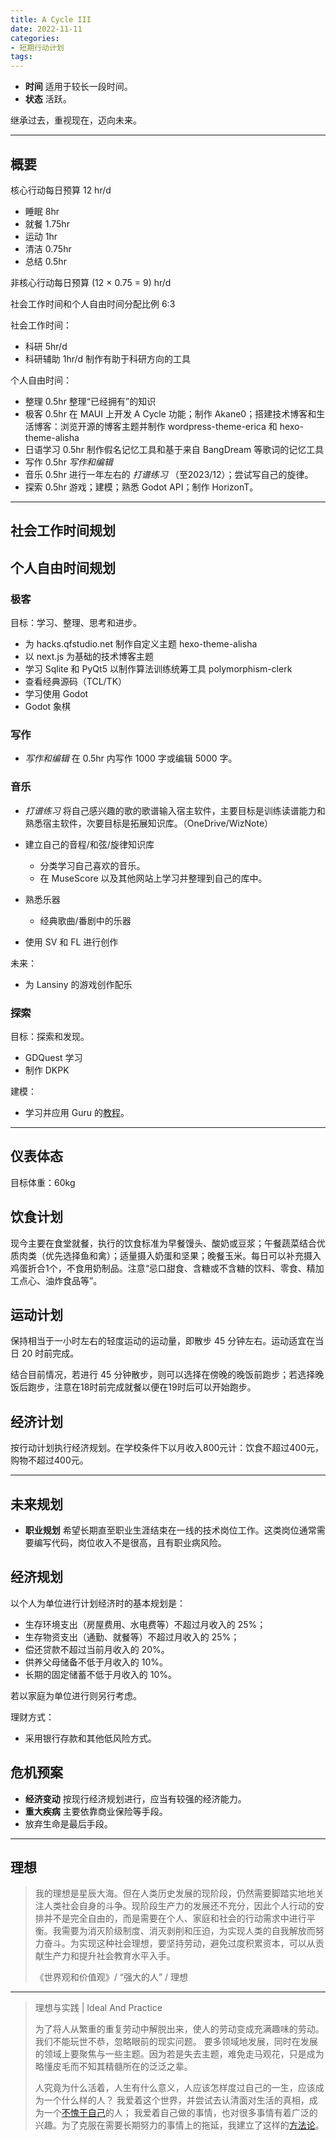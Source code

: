 ```yaml
---
title: A Cycle III
date: 2022-11-11
categories:
- 短期行动计划
tags:
---
```


- **时间** 适用于较长一段时间。
- **状态** 活跃。

继承过去，重视现在，迈向未来。

---

## 概要

核心行动每日预算 12 hr/d

- 睡眠 8hr
- 就餐 1.75hr
- 运动 1hr
- 清洁 0.75hr
- 总结 0.5hr

非核心行动每日预算 (12 × 0.75 = 9) hr/d

社会工作时间和个人自由时间分配比例 6:3

社会工作时间：

- 科研 5hr/d
- 科研辅助 1hr/d 制作有助于科研方向的工具

个人自由时间：

- 整理 0.5hr 整理“已经拥有”的知识
- 极客 0.5hr 在 MAUI 上开发 A Cycle 功能；制作 Akane0；搭建技术博客和生活博客：浏览开源的博客主题并制作 wordpress-theme-erica 和 hexo-theme-alisha
- 日语学习 0.5hr 制作假名记忆工具和基于来自 BangDream 等歌词的记忆工具
- 写作 0.5hr *写作和编辑*
- 音乐 0.5hr 进行一年左右的 *打谱练习* （至2023/12）；尝试写自己的旋律。
- 探索 0.5hr 游戏；建模；熟悉 Godot API；制作 HorizonT。

---

## 社会工作时间规划

## 个人自由时间规划

### 极客

目标：学习、整理、思考和进步。

- 为 hacks.qfstudio.net 制作自定义主题 hexo-theme-alisha
- 以 next.js 为基础的技术博客主题
- 学习 Sqlite 和 PyQt5 以制作算法训练统筹工具 polymorphism-clerk
- 查看经典源码（TCL/TK）
- 学习使用 Godot
- Godot 象棋

### 写作

- *写作和编辑* 在 0.5hr 内写作 1000 字或编辑 5000 字。

### 音乐

- *打谱练习* 将自己感兴趣的歌的歌谱输入宿主软件，主要目标是训练读谱能力和熟悉宿主软件，次要目标是拓展知识库。（OneDrive/WizNote）

- 建立自己的音程/和弦/旋律知识库
  - 分类学习自己喜欢的音乐。
  - 在 MuseScore 以及其他网站上学习并整理到自己的库中。
- 熟悉乐器
  - 经典歌曲/番剧中的乐器
- 使用 SV 和 FL 进行创作

未来：

- 为 Lansiny 的游戏创作配乐

### 探索

目标：探索和发现。

- GDQuest 学习
- 制作 DKPK

建模：

- 学习并应用 Guru 的[教程](https://www.bilibili.com/video/BV1az4y1X7Tr)。

---

## 仪表体态

目标体重：60kg

## 饮食计划

现今主要在食堂就餐，执行的饮食标准为早餐馒头、酸奶或豆浆；午餐蔬菜结合优质肉类（优先选择鱼和禽）；适量摄入奶蛋和坚果；晚餐玉米。每日可以补充摄入鸡蛋折合1个，不食用奶制品。注意“忌口甜食、含糖或不含糖的饮料、零食、精加工点心、油炸食品等”。

## 运动计划

保持相当于一小时左右的轻度运动的运动量，即散步 45 分钟左右。运动适宜在当日 20 时前完成。

结合目前情况，若进行 45 分钟散步，则可以选择在傍晚的晚饭前跑步；若选择晚饭后跑步，注意在18时前完成就餐以便在19时后可以开始跑步。

## 经济计划

按行动计划执行经济规划。在学校条件下以月收入800元计：饮食不超过400元，购物不超过400元。

---

## 未来规划

- **职业规划** 希望长期直至职业生涯结束在一线的技术岗位工作。这类岗位通常需要编写代码，岗位收入不是很高，且有职业病风险。

## 经济规划

以个人为单位进行计划经济时的基本规划是：

- 生存环境支出（房屋费用、水电费等）不超过月收入的 25%；
- 生存物资支出（通勤、就餐等）不超过月收入的 25%；
- 偿还贷款不超过当前月收入的 20%。
- 供养父母储备不低于月收入的 10%。
- 长期的固定储蓄不低于月收入的 10%。

若以家庭为单位进行则另行考虑。

理财方式：

- 采用银行存款和其他低风险方式。

## 危机预案

- **经济变动** 按现行经济规划进行，应当有较强的经济能力。
- **重大疾病** 主要依靠商业保险等手段。
- 放弃生命是最后手段。

---

## 理想

> 我的理想是星辰大海。但在人类历史发展的现阶段，仍然需要脚踏实地地关注人类社会自身的斗争。现阶段生产力的发展还不充分，因此个人行动的安排并不是完全自由的，而是需要在个人、家庭和社会的行动需求中进行平衡。我需要为消灭阶级制度、消灭剥削和压迫，为实现人类的自我解放而努力奋斗。为实现这种社会理想，要坚持劳动，避免过度积累资本，可以从贡献生产力和提升社会教育水平入手。
>
> 《世界观和价值观》/ “强大的人” / 理想

---

> 理想与实践 | Ideal And Practice
>
> 为了将人从繁重的重复劳动中解脱出来，使人的劳动变成充满趣味的劳动。我们不能玩世不恭，忽略眼前的现实问题。
> 要多领域地发展，同时在发展的领域上要聚焦与一些主题。因为若是失去主题，难免走马观花，只是成为略懂皮毛而不知其精髓所在的泛泛之辈。
>
> 人究竟为什么活着，人生有什么意义，人应该怎样度过自己的一生，应该成为一个什么样的人？
> 我爱着这个世界，并尝试去认清面对生活的真相，成为一个[不愧于自己](https://lightyears1998.github.io/notebook/philosophy/ego/02-perspective/)的人；
> 我爱着自己做的事情，也对很多事情有着广泛的兴趣。为了克服在需要长期努力的事情上的拖延，我建立了这样的[方法论](https://lightyears1998.github.io/notebook/philosophy/ego/01-methodology/)。
